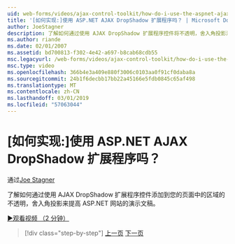 ```yaml
---
uid: web-forms/videos/ajax-control-toolkit/how-do-i-use-the-aspnet-ajax-dropshadow-extender
title: '[如何实现:]使用 ASP.NET AJAX DropShadow 扩展程序吗？ | Microsoft Docs'
author: JoeStagner
description: 了解如何通过使用 AJAX DropShadow 扩展程序控件将不透明，舍入角投影添加到区域 o 提升表示法的 ASP.NET 站点...
ms.author: riande
ms.date: 02/01/2007
ms.assetid: bd700813-f302-4e42-a697-b8cab68cdb55
msc.legacyurl: /web-forms/videos/ajax-control-toolkit/how-do-i-use-the-aspnet-ajax-dropshadow-extender
msc.type: video
ms.openlocfilehash: 366b4e3a409e880f3006c0103aa0f91cf0daba8a
ms.sourcegitcommit: 24b1f6decbb17bb22a45166e5fdb0845c65af498
ms.translationtype: MT
ms.contentlocale: zh-CN
ms.lasthandoff: 03/01/2019
ms.locfileid: "57063044"
---
```

<a name="how-do-i-use-the-aspnet-ajax-dropshadow-extender"></a>[如何实现:]使用 ASP.NET AJAX DropShadow 扩展程序吗？
====================
通过[Joe Stagner](https://github.com/JoeStagner)

了解如何通过使用 AJAX DropShadow 扩展程序控件添加到您的页面中的区域的不透明，舍入角投影来提高 ASP.NET 网站的演示文稿。

[&#9654;观看视频 （2 分钟）](https://channel9.msdn.com/Blogs/ASP-NET-Site-Videos/how-do-i-use-the-aspnet-ajax-dropshadow-extender)

> [!div class="step-by-step"]
> [上一页](how-do-i-use-the-aspnet-ajax-togglebutton-extender.md)
> [下一页](how-do-i-use-the-aspnet-ajax-passwordstrength-extender.md)
